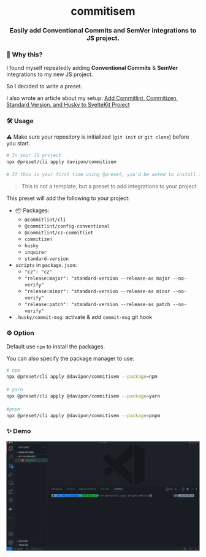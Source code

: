 <h1 align="center">commitisem</h1>
<h3 align="center">Easily add Conventional Commits and SemVer integrations to JS project.</h3>

### 🙋 Why this?

I found myself repeatedly adding **Conventional Commits** & **SemVer** integrations to my new JS project.

So I decided to write a preset.

I also wrote an article about my setup: [Add Commitlint, Commitizen, Standard Version, and Husky to SvelteKit Project](https://davipon.hashnode.dev/add-commitlint-commitizen-standard-version-and-husky-to-sveltekit-project)

### 🛠 Usage

⚠️ Make sure your repository is initialized (`git init` or `git clone`) before you start.

```bash
# In your JS project
npx @preset/cli apply davipon/commitisem

# If this is your first time using @preset, you'd be asked to install it first.
```

> This is not a template, but a preset to add integrations to your project.

This preset will add the following to your project:

- 📦 Packages:
  - `@commitlint/cli`
  - `@commitlint/config-conventional`
  - `@commitlint/cz-commitlint`
  - `commitizen`
  - `husky`
  - `inquirer`
  - `standard-version`
- `scripts` in `package.json`:
  - `"cz": "cz"`
  - `"release:major": "standard-version --release-as major --no-verify"`
  - `"release:minor": "standard-version --release-as minor --no-verify"`
  - `"release:patch": "standard-version --release-as patch --no-verify"`
- `.husky/commit-msg`: activate & add `commit-msg` git hook

### ⚙️ Option

Default use `npm` to install the packages.

You can also specify the package manager to use:
```bash
# npm
npx @preset/cli apply @davipon/commitisem --package=npm

# yarn
npx @preset/cli apply @davipon/commitisem --package=yarn

#pnpm
npx @preset/cli apply @davipon/commitisem --package=pnpm
```

### ✨ Demo

![demo.gif](demo.gif)
